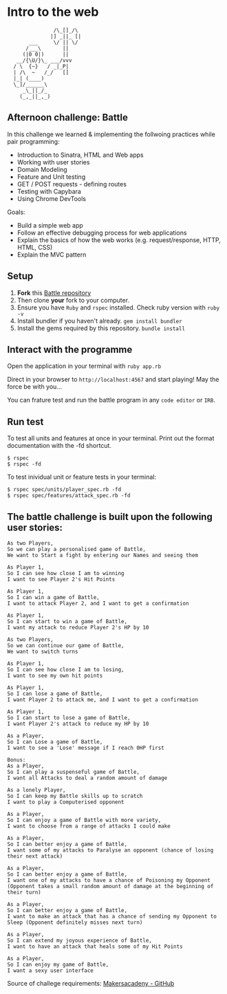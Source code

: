 Intro to the web
==================

```
               /\_[]_/\
              |] _||_ [|
       ___     \/ || \/
      /___\       ||
     (|0 0|)      ||
   __/{\U/}\_ ___/vvv
  / \  {~}   / _|_P|
  | /\  ~   /_/   []
  |_| (____)        
  \_]/______\        
     _\_||_/_           
    (_,_||_,_)
```

## Afternoon challenge: Battle
In this challenge we learned & implementing the follwoing practices while pair programming:

- Introduction to Sinatra, HTML and Web apps
- Working with user stories
- Domain Modeling
- Feature and Unit testing
- GET / POST requests - defining routes
- Testing with Capybara
- Using Chrome DevTools

Goals:
- Build a simple web app
- Follow an effective debugging process for web applications
- Explain the basics of how the web works (e.g. request/response, HTTP, HTML, CSS)
- Explain the MVC pattern

## Setup

1. **Fork** this [Battle repository](https://github.com/CorinneBosch/Battle/) 
2. Then clone **your** fork to your computer.
3. Ensure you have `Ruby` and `rspec` installed. Check ruby version with `ruby -v`
4. Install bundler if you haven't already.
`gem install bundler`
5. Install the gems required by this repository.
`bundle install`

## Interact with the programme

Open the application in your terminal with `ruby app.rb`

Direct in your browser to `http://localhost:4567` and start playing!
May the force be with you...

You can frature test and run the battle program in any `code editor` or `IRB`. 

## Run test 

To test all units and features at once in your terminal.
Print out the format documentation with the -fd shortcut.
```
$ rspec
$ rspec -fd
```

To test inividual unit or feature tests in your terminal:
```
$ rspec spec/units/player_spec.rb -fd
$ rspec spec/features/attack_spec.rb -fd
```

## The battle challenge is built upon the following user stories:

```
As two Players,
So we can play a personalised game of Battle,
We want to Start a fight by entering our Names and seeing them

As Player 1,
So I can see how close I am to winning
I want to see Player 2's Hit Points

As Player 1,
So I can win a game of Battle,
I want to attack Player 2, and I want to get a confirmation

As Player 1,
So I can start to win a game of Battle,
I want my attack to reduce Player 2's HP by 10

As two Players,
So we can continue our game of Battle,
We want to switch turns

As Player 1,
So I can see how close I am to losing,
I want to see my own hit points

As Player 1,
So I can lose a game of Battle,
I want Player 2 to attack me, and I want to get a confirmation

As Player 1,
So I can start to lose a game of Battle,
I want Player 2's attack to reduce my HP by 10

As a Player,
So I can Lose a game of Battle,
I want to see a 'Lose' message if I reach 0HP first

Bonus:
As a Player,
So I can play a suspenseful game of Battle,
I want all Attacks to deal a random amount of damage

As a lonely Player,
So I can keep my Battle skills up to scratch
I want to play a Computerised opponent

As a Player,
So I can enjoy a game of Battle with more variety,
I want to choose from a range of attacks I could make

As a Player,
So I can better enjoy a game of Battle,
I want some of my attacks to Paralyse an opponent (chance of losing their next attack)

As a Player,
So I can better enjoy a game of Battle,
I want one of my attacks to have a chance of Poisoning my Opponent (Opponent takes a small random amount of damage at the beginning of their turn)

As a Player,
So I can better enjoy a game of Battle,
I want to make an attack that has a chance of sending my Opponent to Sleep (Opponent definitely misses next turn)

As a Player,
So I can extend my joyous experience of Battle,
I want to have an attack that heals some of my Hit Points

As a Player,
So I can enjoy my game of Battle,
I want a sexy user interface
```

Source of challege requirements: [Makersacadeny - GitHub](https://github.com/makersacademy/course/tree/main/intro_to_the_web)

